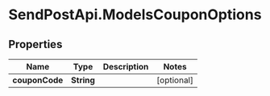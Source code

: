 # SendPostApi.ModelsCouponOptions

## Properties

Name | Type | Description | Notes
------------ | ------------- | ------------- | -------------
**couponCode** | **String** |  | [optional] 


